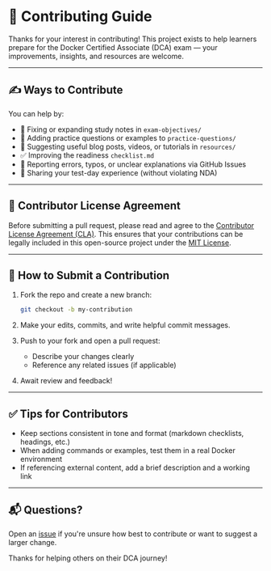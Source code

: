 # 🤝 Contributing Guide

Thanks for your interest in contributing! This project exists to help learners prepare for the Docker Certified Associate (DCA) exam — your improvements, insights, and resources are welcome.

---

## ✍️ Ways to Contribute

You can help by:

- 📘 Fixing or expanding study notes in `exam-objectives/`  
- 🧪 Adding practice questions or examples to `practice-questions/`  
- 🔗 Suggesting useful blog posts, videos, or tutorials in `resources/`  
- ✅ Improving the readiness `checklist.md`  
- 🐞 Reporting errors, typos, or unclear explanations via GitHub Issues  
- 💬 Sharing your test-day experience (without violating NDA)

---

## 📄 Contributor License Agreement

Before submitting a pull request, please read and agree to the [Contributor License Agreement (CLA)](./CLA.md). This ensures that your contributions can be legally included in this open-source project under the [MIT License](./LICENSE).

---

## 🚀 How to Submit a Contribution

1. Fork the repo and create a new branch:  
   ```bash
   git checkout -b my-contribution
   ```

2. Make your edits, commits, and write helpful commit messages.

3. Push to your fork and open a pull request:
   - Describe your changes clearly
   - Reference any related issues (if applicable)

4. Await review and feedback!

---

## ✅ Tips for Contributors

- Keep sections consistent in tone and format (markdown checklists, headings, etc.)
- When adding commands or examples, test them in a real Docker environment
- If referencing external content, add a brief description and a working link

---

## 📬 Questions?

Open an [issue](https://github.com/YOUR-USERNAME-HERE/docker-certified-associate/issues) if you're unsure how best to contribute or want to suggest a larger change.

Thanks for helping others on their DCA journey!
